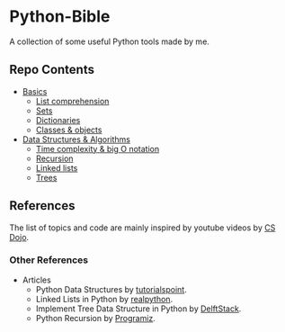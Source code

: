 # Python-Bible

 A collection of some useful Python tools made by me.

## Repo Contents

- [Basics](https://github.com/RohitNag11/Python-Bible/tree/main/Basics)
  - [List comprehension](https://github.com/RohitNag11/Python-Bible/blob/main/Basics/classes_and_objects.ipynb)
  - [Sets](https://github.com/RohitNag11/Python-Bible/blob/main/Basics/sets.ipynb)
  - [Dictionaries](https://github.com/RohitNag11/Python-Bible/blob/main/Basics/dictionaries.ipynb)
  - [Classes & objects](https://github.com/RohitNag11/Python-Bible/blob/main/Basics/classes_and_objects.ipynb)
- [Data Structures & Algorithms](https://github.com/RohitNag11/Python-Bible/tree/main/Data%20Structures%20%26%20Algorithms)
  - [Time complexity & big O notation](https://github.com/RohitNag11/Python-Bible/blob/main/Data%20Structures%20%26%20Algorithms/bigO.ipynb)
  - [Recursion](https://github.com/RohitNag11/Python-Bible/blob/main/Data%20Structures%20%26%20Algorithms/recursion.ipynb)
  - [Linked lists](https://github.com/RohitNag11/Python-Bible/blob/main/Data%20Structures%20%26%20Algorithms/linked_lists.ipynb)
  - [Trees](https://github.com/RohitNag11/Python-Bible/blob/main/Data%20Structures%20%26%20Algorithms/trees.ipynb)

## References

The list of topics and code are mainly inspired by youtube videos by [CS Dojo](https://www.youtube.com/c/CSDojo/featured).

### Other References

- Articles
  - Python Data Structures by [tutorialspoint](https://www.tutorialspoint.com/python_data_structure).
  - Linked Lists in Python by [realpython](https://realpython.com/linked-lists-python/).
  - Implement Tree Data Structure in Python by [DelftStack](https://www.delftstack.com/howto/python/python-tree/).
  - Python Recursion by [Programiz](https://www.programiz.com/python-programming/recursion).
